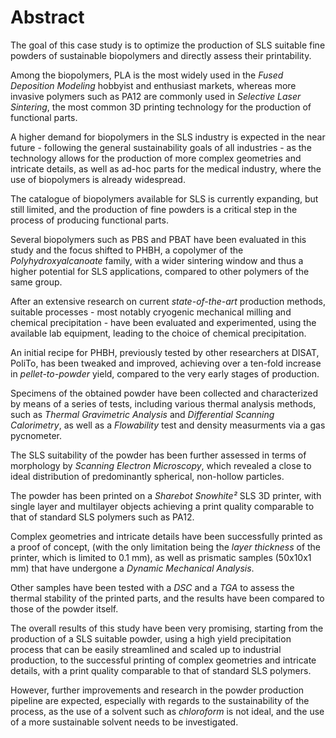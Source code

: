 # Abstract

The goal of this case study is to optimize the production of SLS suitable
fine powders of sustainable biopolymers and directly assess their printability.


Among the biopolymers, PLA is the most widely used in the *Fused Deposition Modeling* hobbyist and enthusiast markets, whereas more invasive polymers such as PA12 are commonly used in
*Selective Laser Sintering*, the most common 3D printing technology for the production of functional parts.

A higher demand for biopolymers in the SLS industry is expected in the near future - following the general sustainability goals of all industries - as the technology allows for the production of more complex geometries and intricate details, as well as ad-hoc parts for the medical industry, where the use of biopolymers is already widespread.

The catalogue of biopolymers available for SLS is currently expanding, but still limited, and the production of fine powders is a critical step in the process of producing functional parts.

Several biopolymers such as PBS and PBAT have been evaluated in this study and the focus shifted to PHBH, a copolymer of the *Polyhydroxyalcanoate* family, with a wider sintering window and thus a higher potential for SLS applications, compared to other polymers of the same group.


After an extensive research on current *state-of-the-art* production methods, suitable processes - most notably cryogenic mechanical milling and chemical precipitation - have been evaluated and experimented, using the available lab
equipment, leading to the choice of chemical precipitation.

An initial recipe for PHBH, previously tested by other researchers at
DISAT, PoliTo, has been tweaked and improved, achieving over a ten-fold
increase in *pellet-to-powder* yield, compared to the very early stages of production.

Specimens of the obtained powder have been collected and characterized by means of a series of tests, including various thermal analysis methods, such as *Thermal Gravimetric Analysis* and *Differential Scanning Calorimetry*, as well as a *Flowability* test and density measurments via a gas pycnometer.

The SLS suitability of the powder has been further assessed in terms of morphology by *Scanning Electron Microscopy*, which revealed a close to ideal distribution of predominantly spherical, non-hollow particles. 

The powder has been printed on a *Sharebot Snowhite²*
SLS 3D printer, with single layer and multilayer objects achieving a print quality comparable to that of standard SLS polymers such as PA12.

Complex geometries and intricate details have been successfully printed as a proof of concept, (with the only limitation being the *layer thickness* of the printer, which is limited to 0.1 mm), as well as prismatic samples (50x10x1 mm) that have undergone a *Dynamic Mechanical Analysis*.

Other samples have been tested with a *DSC* and a *TGA* to assess the thermal stability of the printed parts, and the results have been compared to those of the powder itself. 

The overall results of this study have been very promising, starting from the production of a SLS suitable powder, using a high yield precipitation process that can be easily streamlined and scaled up to industrial production, to the successful printing of complex geometries and intricate details, with a print quality comparable to that of standard SLS polymers. 

However, further improvements and research in the powder production pipeline are expected, especially with regards to the sustainability of the process, as the use of a solvent such as *chloroform* is not ideal, and the use of a more sustainable solvent needs to be investigated.



